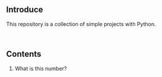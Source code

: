<h2>Introduce</h2>
<p>
  This repository is a collection of simple projects with Python.
</p>
<br>

<h2>Contents</h2>

1. What is this number?
